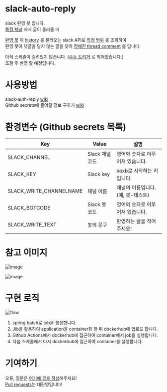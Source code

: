 # slack-auto-reply
slack 환영 봇 입니다.  
[특정 채널](https://github.com/GHGHGHKO/slack-auto-reply/blob/49abdd3d3f9e8401b00ec9e259d2c00cd6f0ea4d/.github/workflows/auto-reply-job.yml#L25) 에서 글이 올라올 때  

[환영 봇](https://github.com/GHGHGHKO/slack-auto-reply/blob/49abdd3d3f9e8401b00ec9e259d2c00cd6f0ea4d/.github/workflows/auto-reply-job.yml#L27) 이 [history](https://github.com/GHGHGHKO/slack-auto-reply/blob/797fd4d58c91fd696c80ead0294e0d581b897173/src/main/kotlin/com/slackbot/reply/client/SlackReadClient.kt#L13) 를 불러오는 slack API로 [특정 범위](https://github.com/GHGHGHKO/slack-auto-reply/blob/797fd4d58c91fd696c80ead0294e0d581b897173/src/main/kotlin/com/slackbot/reply/service/SlackReplyService.kt#L39) 를 조회하여  
환영 봇이 댓글을 달지 않는 글을 찾아 [정해진 thread comment](https://github.com/GHGHGHKO/slack-auto-reply/blob/49abdd3d3f9e8401b00ec9e259d2c00cd6f0ea4d/.github/workflows/auto-reply-job.yml#L29) 를 답니다.

아직 스케줄이 걸려있지 않습니다. ([수동 트리거](https://github.com/GHGHGHKO/slack-auto-reply/blob/797fd4d58c91fd696c80ead0294e0d581b897173/.github/workflows/auto-reply-job.yml#L7) 로 되어있습니다.)  
조절 후 반영 할 예정입니다.

# 사용방법
slack-auth-reply [wiki](https://github.com/GHGHGHKO/slack-auto-reply/wiki/slack-auto-reply-%EC%82%AC%EC%9A%A9%EB%B0%A9%EB%B2%95)  
Github secrets에 들어갈 정보 구하기 [wiki](https://github.com/GHGHGHKO/slack-auto-reply/wiki/Github-secrets%EC%97%90-%EB%93%A4%EC%96%B4%EA%B0%88-%EC%A0%95%EB%B3%B4-%EA%B5%AC%ED%95%98%EA%B8%B0)

# 환경변수 (Github secrets 목록)

|Key|Value|설명|
|------|---|---|
|SLACK_CHANNEL|Slack 채널 코드|영어와 숫자로 이루어져 있습니다.|
|SLACK_KEY|Slack key|xoxb로 시작하는 키 입니다.|
|SLACK_WRITE_CHANNELNAME|채널 이름|채널의 이름입니다.(예, 봇-테스트)|
|SLACK_BOTCODE|Slack 봇 코드|영어와 숫자로 이루어져 있습니다.|
|SLACK_WRITE_TEXT|봇의 문구|환영하는 글을 적어주세요!|

# 참고 이미지
![image](https://user-images.githubusercontent.com/26823834/226167760-8c686cc5-675d-4fff-9dda-73d3c91d7a39.png)

![image](https://user-images.githubusercontent.com/26823834/226167768-7fe83093-30f7-496e-90d6-727d8a496b48.png)

# 구현 로직
![flow](https://user-images.githubusercontent.com/26823834/226167797-1614c731-47bf-47c0-ba78-68c7dab3195e.png)

1. spring batch로 job을 생성합니다.
2. Jib을 활용하여 application을 container화 한 뒤 dockerhub에 업로드 합니다.
3. Github Actions에서 dockerhub에 접근하여 container에서 job을 실행합니다.
4. 다음 스케줄에서 다시 dockerhub에 접근하여 container를 실행합니다.

# 기여하기
오류, 질문은 [여기에 글을 작성](https://github.com/GHGHGHKO/slack-auto-reply/issues/new)해주세요!  
[Pull requests](https://github.com/GHGHGHKO/slack-auto-reply/pulls)는 대환영입니다!
